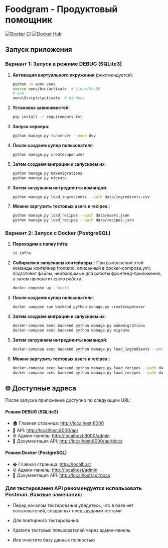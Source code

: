 # Foodgram - Продуктовый помощник

[![Docker CI](https://github.com/Daviiks/foodgram-st/actions/workflows/docker-image.yml/badge.svg)](https://github.com/Daviiks/foodgram-st/actions/workflows/docker-image.yml)
[![Docker Hub](https://img.shields.io/badge/Docker%20Hub-foodgram--backend-blue)](https://hub.docker.com/r/daviiel/foodgram-backend)

## Запуск приложения

### Вариант 1: Запуск в режиме DEBUG (SQLite3)
1. **Активация виртуального окружения** (рекомендуется):
   ```bash
   python -m venv venv
   source venv/bin/activate  # Linux/MacOS
   # или
   venv\Scripts\activate  # Windows
2. **Установка зависимостей**:
   ```bash
   pip install -r requirements.txt
3. **Запуск сервера**:
   ```bash
   python manage.py runserver --mode dev
4. **После создаем супер пользователя**:
   ```bash
   python manage.py createsuperuser
5. **Затем создаем миграции и запускаем их**:
   ```bash
   python manage.py makemigrations
   python manage.py migrate
6. **Затем загружаем ингредиенты командой**:
   ```bash
   python manage.py load_ingredients --path data/ingredients.csv   
7. **Можно заргузить тестовых users и recipes:**:
   ```bash
   python manage.py load_recipes --path data/users.json
   python manage.py load_recipes --path data/recipes.json   


### Вариант 2: Запуск с Docker (PostgreSQL)
1. **Переходим в папку infra**:
   ```bash
   cd infra
2. **Собираем и запускаем контейнеры:**:
При выполнении этой команды контейнер frontend, описанный в docker-compose.yml, подготовит файлы, необходимые для работы фронтенд-приложения, а затем прекратит свою работу.
   ```bash
   docker-compose up --build
3. **После создаем супер пользователя**:
   ```bash
   docker compose run backend python manage.py createsuperuser
4. **Затем создаем миграции и запускаем их**:
   ```bash
   docker-compose exec backend python manage.py makemigrations
   docker-compose exec backend python manage.py migrate
5. **Затем загружаем ингредиенты командой**:
   ```bash
   docker-compose exec backend python manage.py load_ingredients --path data/ingredients.csv   
6. **Можно заргузить тестовых users и recipes:**:
   ```bash
   docker-compose exec backend python manage.py load_recipes --path data/users.json
   docker-compose exec backend python manage.py load_recipes --path data/recipes.json
   
## 🌐 Доступные адреса

После запуска приложение доступно по следующим URL:

#### Режим DEBUG (SQLite3)
- 🏠 Главная страница: [http://localhost:8000](http://localhost:8000)
- 🔌 API: [http://localhost:8000/api](http://localhost:8000/api)
- ⚙️ Админ-панель: [http://localhost:8000/admin](http://localhost:8000/admin)
- 📄 Документация API: [http://localhost:8000/api/docs](http://localhost:8000/api/docs)

#### Режим Docker (PostgreSQL)
- � Главная страница: [http://localhost](http://localhost)
- ⚙️ Админ-панель: [http://localhost/admin](http://localhost/admin)
- 📄 Документация API: [http://localhost/api/docs](http://localhost/api/docs)

### Для тестирования API рекомендуется использовать Postman. Важные замечания:

- Перед началом тестирования убедитесь, что в базе нет пользователей, созданных предыдущими тестами

- Для повторного тестирования:

 - Удалите тестовых пользователей через админ-панель

 - Или очистите базу данных полностью

